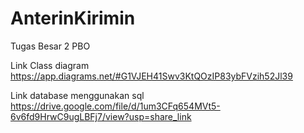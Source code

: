 # AnterinKirimin
Tugas Besar 2 PBO

Link Class diagram https://app.diagrams.net/#G1VJEH41Swv3KtQOzIP83ybFVzih52Jl39

Link database menggunakan sql https://drive.google.com/file/d/1um3CFq654MVt5-6v6fd9HrwC9ugLBFj7/view?usp=share_link
